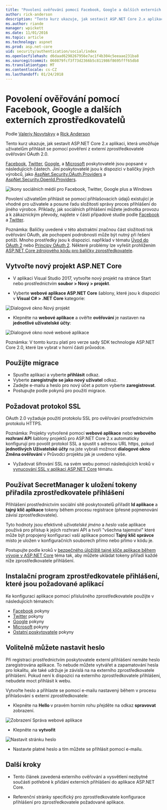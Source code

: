 ```yaml
---
title: "Povolení ověřování pomocí Facebook, Google a dalších externích zprostředkovatelů"
author: rick-anderson
description: "Tento kurz ukazuje, jak sestavit ASP.NET Core 2.x aplikaci pomocí externí zprostředkovatelé ověřování OAuth 2.0."
ms.author: riande
manager: wpickett
ms.date: 11/01/2016
ms.topic: article
ms.technology: aspnet
ms.prod: asp.net-core
uid: security/authentication/social/index
ms.openlocfilehash: d6daad6298267956e7ac1f4b304c5eeaae231ba8
ms.sourcegitcommit: 060879fcf3f73d2366b5c811986f8695fff65db8
ms.translationtype: MT
ms.contentlocale: cs-CZ
ms.lasthandoff: 01/24/2018
---
```

# <a name="enabling-authentication-using-facebook-google-and-other-external-providers"></a>Povolení ověřování pomocí Facebook, Google a dalších externích zprostředkovatelů

<a name="security-authentication-social-logins"></a>

Podle [Valeriy Novytskyy](https://github.com/01binary) a [Rick Anderson](https://twitter.com/RickAndMSFT)

Tento kurz ukazuje, jak sestavit ASP.NET Core 2.x aplikaci, která umožňuje uživatelům přihlásit se pomocí pověření z externí zprostředkovatelé ověřování OAuth 2.0.

[Facebook](facebook-logins.md), [Twitter](twitter-logins.md), [Google](google-logins.md), a [Microsoft](microsoft-logins.md) poskytovatelé jsou popsané v následujících částech. Jiní poskytovatelé jsou k dispozici v balíčky jiných výrobců, jako [AspNet.Security.OAuth.Providers](https://github.com/aspnet-contrib/AspNet.Security.OAuth.Providers) a [AspNet.Security.OpenId.Providers](https://github.com/aspnet-contrib/AspNet.Security.OpenId.Providers).

![Ikony sociálních médií pro Facebook, Twitter, Google plus a Windows](index/_static/social.png)

Povolení uživatelům přihlásit se pomocí přihlašovacích údajů existující je vhodné pro uživatele a posune řadu složitosti správy proces přihlášení do jiného výrobce. Příklady, jak sociálních přihlášení můžete jednotka provozu a k zákaznickým převody, najdete v části případové studie podle [Facebook](https://www.facebook.com/unsupportedbrowser) a [Twitter](https://dev.twitter.com/resources/case-studies).

Poznámka: Balíčky uvedené v této abstraktní značnou část složitosti tok ověřování OAuth, ale pochopení podrobnosti může být nutný při řešení potíží. Mnoho prostředky jsou k dispozici. například v tématu [Úvod do OAuth 2](https://www.digitalocean.com/community/tutorials/an-introduction-to-oauth-2) nebo [Principy OAuth 2](http://www.bubblecode.net/2016/01/22/understanding-oauth2/). Některé problémy lze vyřešit prohlížením [ASP.NET Core zdrojového kódu pro balíčky zprostředkovatele](https://github.com/aspnet/Security/tree/dev/src).

## <a name="create-a-new-aspnet-core-project"></a>Vytvořte nový projekt ASP.NET Core

* V aplikaci Visual Studio 2017, vytvořte nový projekt na stránce Start nebo prostřednictvím **soubor > Nový > projekt**.

* Vyberte **webové aplikace ASP.NET Core** šablony, které jsou k dispozici v **Visual C# > .NET Core** kategorie:

![Dialogové okno Nový projekt](index/_static/new-project.png)

* Klepněte na **webové aplikace** a ověřte **ověřování** je nastaven na **jednotlivé uživatelské účty**:

![Dialogové okno nové webové aplikace](index/_static/select-project.png)

Poznámka: V tomto kurzu platí pro verze sady SDK technologie ASP.NET Core 2.0, které lze vybrat v horní části průvodce.

## <a name="apply-migrations"></a>Použijte migrace

* Spusťte aplikaci a vyberte **přihlásit** odkaz.
* Vyberte **zaregistrujte se jako nový uživatel** odkaz.
* Zadejte e-mailu a heslo pro nový účet a potom vyberte **zaregistrovat**.
* Postupujte podle pokynů pro použití migrace.

## <a name="require-ssl"></a>Požadovat protokol SSL

OAuth 2.0 vyžaduje použití protokolu SSL pro ověřování prostřednictvím protokolu HTTPS.

Poznámka: Projekty vytvořené pomocí **webové aplikace** nebo **webového rozhraní API** šablony projektů pro ASP.NET Core 2.x automaticky konfigurují pro povolit protokol SSL a spustit s adresou URL https, pokud **jednotlivých Uživatelské účty** na jste vybrali možnost **dialogové okno Změna ověřování** v Průvodci projektu jak je uvedeno výše.

* Vyžadovat šifrování SSL na svém webu pomocí následujících kroků v [vynucování SSL v aplikaci ASP.NET Core](xref:security/enforcing-ssl) tématu.

## <a name="use-secretmanager-to-store-tokens-assigned-by-login-providers"></a>Používat SecretManager k uložení tokeny přiřadila zprostředkovatele přihlášení

Přihlášení prostřednictvím sociální sítě poskytovatelů přiřadit **Id aplikace** a **tajný klíč aplikace** tokeny během procesu registrace (přesné pojmenování závisí zprostředkovatele).

Tyto hodnoty jsou efektivně *uživatelské jméno* a *heslo* vaše aplikace používá pro přístup k jejich rozhraní API a tvoří "všechna tajemství" které může být propojený konfiguraci vaší aplikace pomocí **Tajný klíč správce** místo je uložen v konfiguračních souborech přímo nebo přímo v kódu je.

Postupujte podle kroků v [bezpečného úložiště tajné klíče aplikace během vývoje v ASP.NET Core](xref:security/app-secrets) téma tak, aby můžete ukládat tokeny přiřadí každé níže zprostředkovatele přihlášení.

## <a name="setup-login-providers-required-by-your-application"></a>Instalační program zprostředkovatele přihlášení, které jsou požadované aplikací

Ke konfiguraci aplikace pomocí příslušného zprostředkovatele použijte v následujících tématech:

* [Facebook](facebook-logins.md) pokyny
* [Twitter](twitter-logins.md) pokyny
* [Google](google-logins.md) pokyny
* [Microsoft](microsoft-logins.md) pokyny
* [Ostatní poskytovatele](other-logins.md) pokyny

## <a name="optionally-set-password"></a>Volitelně můžete nastavit heslo

Při registraci prostřednictvím poskytovatele externí přihlášení nemáte heslo zaregistrována aplikace. To nebude můžete vytvářet a zapamatování hesla pro lokalitu, ale také udržuje je závislá na na externího zprostředkovatele přihlášení. Pokud není k dispozici na externího zprostředkovatele přihlášení, nebudete moct přihlásit k webu.

Vytvořte heslo a přihlaste se pomocí e-mailu nastavený během v procesu přihlašování s externí zprostředkovatele:

* Klepněte na **Hello <email alias>**  v pravém horním rohu přejděte na odkaz **spravovat** zobrazení.

![Zobrazení Správa webové aplikace](index/_static/pass1a.png)

* Klepněte na **vytvořit**

![Nastavit stránku heslo](index/_static/pass2a.png)

* Nastavte platné heslo a tím můžete se přihlásit pomocí e-mailu.

## <a name="next-steps"></a>Další kroky

* Tento článek zavedená externího ověřování a vysvětlení nezbytné součásti potřebné k přidání externích přihlášení do aplikace ASP.NET Core.

* Referenční stránky specifický pro zprostředkovatele konfigurace přihlášení pro zprostředkovatele požadované aplikace.
